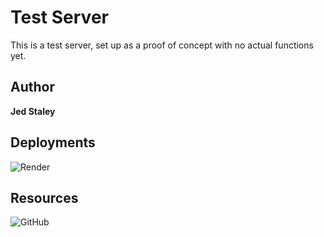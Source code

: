 # Test Server

This is a test server, set up as a proof of concept with no actual functions yet.

## Author

**Jed Staley**

## Deployments

![Render](https://server-deployment-practice-7jmi.onrender.com)

## Resources

![GitHub](https://github.com/Jed-Staley/server-deployment-practice)
